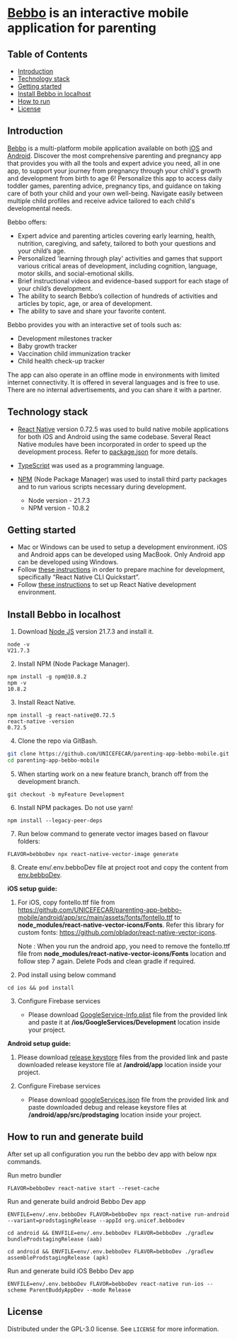 # [Bebbo](https://bebbo.app/) is an interactive mobile application for parenting

## Table of Contents

- [Introduction](#introduction)
- [Technology stack](#technology-stack) <!--* [Used libraries](#used-libraries)-->
- [Getting started](#getting-started)
- [Install Bebbo in localhost](#install-bebbo-in-localhost)
- [How to run](#how-to-run)
- [License](#license)

## Introduction

[Bebbo](https://www.bebbo.app) is a multi-platform mobile application available on both [iOS](https://apps.apple.com/us/app/bebbo/id1588918146) and [Android](https://play.google.com/store/apps/details?id=org.unicef.ecar.bebbo).
Discover the most comprehensive parenting and pregnancy app that provides you with all the tools and expert advice you need, all in one app, to support your journey from pregnancy through your child's growth and development from birth to age 6! Personalize this app to access daily toddler games, parenting advice, pregnancy tips, and guidance on taking care of both your child and your own well-being. Navigate easily between multiple child profiles and receive advice tailored to each child's developmental needs.

Bebbo offers:

- Expert advice and parenting articles covering early learning, health, nutrition, caregiving, and safety, tailored to both your questions and your child’s age.
- Personalized 'learning through play' activities and games that support various critical areas of development, including cognition, language, motor skills, and social-emotional skills.
- Brief instructional videos and evidence-based support for each stage of your child’s development.
- The ability to search Bebbo’s collection of hundreds of activities and articles by topic, age, or area of development.
- The ability to save and share your favorite content.

Bebbo provides you with an interactive set of tools such as:

- Development milestones tracker
- Baby growth tracker
- Vaccination child immunization tracker
- Child health check-up tracker

The app can also operate in an offline mode in environments with limited internet connectivity. It is offered in several languages and is free to use. There are no internal advertisements, and you can share it with a partner.

## Technology stack

- [React Native](https://reactnative.dev/) version 0.72.5 was used to build native mobile applications for both iOS and Android using the same codebase. Several React Native modules have been incorporated in order to speed up the development process. Refer to [package.json](https://github.com/UNICEFECAR/parenting-app-bebbo-mobile/blob/main/package.json) for more details.
- [TypeScript](https://www.typescriptlang.org/) was used as a programming language.
- [NPM](https://nodejs.org/en/) (Node Package Manager) was used to install third party packages and to run various scripts necessary during development.

  - Node version - 21.7.3
  - NPM version - 10.8.2

<!--
## Used libraries

Several third party libraries and services are incorporated. These are the most important, the full list can be seen by examining package.json (in the root of the project)

* [Firebase Analytics](https://www.npmjs.com/package/%40react-native-firebase/analytics) service
* [Google SignIn](https://www.npmjs.com/package/@react-native-community/google-signin) service
* [React Navigation](https://reactnavigation.org/) for navigation screens
* [Axios](https://github.com/axios/axios) - HTTP client
* [i18n-js](https://www.npmjs.com/package/i18n-js) - Internationalization
* [lodash.com](https://lodash.com/) - Utilities
* [luxon](https://moment.github.io/luxon/) - Date/time calculations
* [Facebook SignIn](https://github.com/facebook/react-native-fbsdk/)
* [FastImage](https://github.com/DylanVann/react-native-fast-image#readme) - for image performance optimizations
* [Google Drive](https://www.npmjs.com/package/react-native-google-drive-api-wrapper)
* [react-native-localize](https://github.com/zoontek/react-native-localize) - localization
* [react-native-paper](https://callstack.github.io/react-native-paper/) - UI components
* [realm](https://www.npmjs.com/package/realm) - local database
* [victory-native](https://www.npmjs.com/package/victory-native) - for charts
-->

## Getting started

- Mac or Windows can be used to setup a development environment. iOS and Android apps can be developed using MacBook. Only Android app can be developed using Windows.
- Follow [these instructions](https://reactnative.dev/docs/environment-setup) in order to prepare machine for development, specifically “React Native CLI Quickstart”.
- Follow [these instructions](https://reactnative.dev/docs/set-up-your-environment?os=macos&platform=android) to set up React Native development environment.

## Install Bebbo in localhost

1. Download [Node JS](https://nodejs.org/en/download) version 21.7.3 and install it.

```
node -v
V21.7.3
```

2. Install NPM (Node Package Manager).

```
npm install -g npm@10.8.2
npm -v
10.8.2
```

3. Install React Native.

```
npm install -g react-native@0.72.5
react-native -version
0.72.5
```

4. Clone the repo via GitBash.

```sh
git clone https://github.com/UNICEFECAR/parenting-app-bebbo-mobile.git
cd parenting-app-bebbo-mobile
```

5. When starting work on a new feature branch, branch off from the development branch.

```
git checkout -b myFeature Development
```

6. Install NPM packages. Do not use yarn!

```
npm install --legacy-peer-deps
```

7. Run below command to generate vector images based on flavour folders:

```
FLAVOR=bebboDev npx react-native-vector-image generate
```

8. Create env/.env.bebboDev file at project root and copy the content from [env.bebboDev](https://drive.google.com/drive/folders/1jVX2T4fqYSxNrVmuVQSMD5j_lKJigXDA?usp=sharing).

**iOS setup guide:**

1. For iOS, copy fontello.ttf file from https://github.com/UNICEFECAR/parenting-app-bebbo-mobile/android/app/src/main/assets/fonts/fontello.ttf to **node_modules/react-native-vector-icons/Fonts**. Refer this library for custom fonts: https://github.com/oblador/react-native-vector-icons.

   Note : When you run the android app, you need to remove the fontello.ttf file from **node_modules/react-native-vector-icons/Fonts** location and follow step 7 again.
   Delete Pods and clean gradle if required.

2. Pod install using below command

```
cd ios && pod install
```

3. Configure Firebase services

   - Please download [GoogleService-Info.plist](https://drive.google.com/drive/folders/1jVX2T4fqYSxNrVmuVQSMD5j_lKJigXDA?usp=sharing) file from the provided link and paste it at **/ios/GoogleServices/Development** location inside your project.

**Android setup guide:**

1. Please download [release keystore](https://drive.google.com/drive/folders/1jVX2T4fqYSxNrVmuVQSMD5j_lKJigXDA?usp=sharing) files from the provided link and paste downloaded release keystore file at **/android/app** location inside your project.

2. Configure Firebase services

   - Please download [googleServices.json](https://drive.google.com/drive/folders/1jVX2T4fqYSxNrVmuVQSMD5j_lKJigXDA?usp=sharing) file from the provided link and paste downloaded debug and release keystore files at **/android/app/src/prodstaging** location inside your project.

## How to run and generate build

After set up all configuration you run the bebbo dev app with below npx commands.

Run metro bundler

```
FLAVOR=bebboDev react-native start --reset-cache
```

Run and generate build android Bebbo Dev app

```
ENVFILE=env/.env.bebboDev FLAVOR=bebboDev npx react-native run-android --variant=prodstagingRelease --appId org.unicef.bebbodev

cd android && ENVFILE=env/.env.bebboDev FLAVOR=bebboDev ./gradlew bundleProdstagingRelease (aab)

cd android && ENVFILE=env/.env.bebboDev FLAVOR=bebboDev ./gradlew assembleProdstagingRelease (apk)
```

Run and generate build iOS Bebbo Dev app

```
ENVFILE=env/.env.bebboDev FLAVOR=bebboDev react-native run-ios --scheme ParentBuddyAppDev --mode Release
```

## License

Distributed under the GPL-3.0 license. See `LICENSE` for more information.
